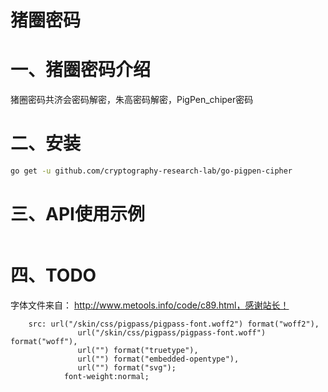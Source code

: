 # 猪圈密码

# 一、猪圈密码介绍

猪圈密码共济会密码解密，朱高密码解密，PigPen_chiper密码

# 二、安装
```bash
go get -u github.com/cryptography-research-lab/go-pigpen-cipher
```
# 三、API使用示例

```go

```

# 四、TODO 






字体文件来自： http://www.metools.info/code/c89.html，感谢站长！





		src: url("/skin/css/pigpass/pigpass-font.woff2") format("woff2"),
				   url("/skin/css/pigpass/pigpass-font.woff") format("woff"),
				   url("") format("truetype"),
				   url("") format("embedded-opentype"),
				   url("") format("svg");
				font-weight:normal;





